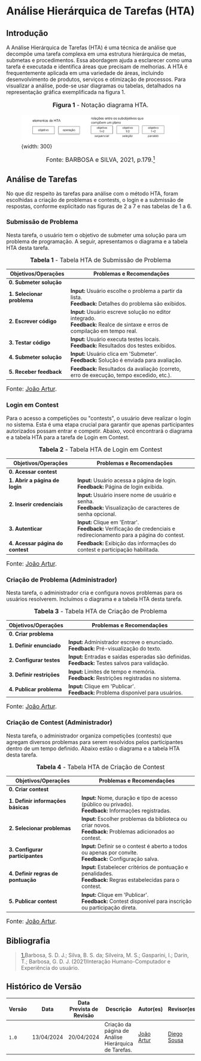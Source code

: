 # <a>Análise Hierárquica de Tarefas (HTA)</a>

## <a>Introdução</a>

A Análise Hierárquica de Tarefas (HTA) é uma técnica de análise que decompõe uma tarefa complexa em uma estrutura hierárquica de metas, submetas e procedimentos. Essa abordagem ajuda a esclarecer como uma tarefa é executada e identifica áreas que precisam de melhorias. A HTA é frequentemente aplicada em uma variedade de áreas, incluindo desenvolvimento de produtos, serviços e otimização de processos. Para visualizar a análise, pode-se usar diagramas ou tabelas, detalhados na representação gráfica exemplificada na figura 1.

<figure markdown>
<font size="3"><p style="text-align: center"><b>Figura 1</b> - Notação diagrama HTA.</p></font>

![Diagrama HTA](./assets/diagramaHTA.png){width: 300}

<font size="3"><p style="text-align: center">Fonte: BARBOSA e SILVA, 2021, p.179.<a id=anchor_1 href="#REF1"><sup>1</sup></a></p></font>

</figure>

## <a>Análise de Tarefas</a>

No que diz respeito às tarefas para análise com o método HTA, foram escolhidas a criação de problemas e contests, o login e a submissão de respostas, conforme explicitado nas figuras de 2 a 7 e nas tabelas de 1 a 6.

### <a>Submissão de Problema</a>

Nesta tarefa, o usuário tem o objetivo de submeter uma solução para um problema de programação. A seguir, apresentamos o diagrama e a tabela HTA desta tarefa.

<!--<figure markdown>
<font size="3"><b>Figura 2</b> - Diagrama HTA de Submissão de Problemas.</font>

![Diagrama HTA](docs/analise-de-requisitos/assets/diagramaHTA.png){width: 300}

<font size="3"><p style="text-align: center">Fonte: [João Artur](https://github.com/joao-artl).</p></font>

</figure> -->

<font size="3"><p style="text-align: center"><b>Tabela 1</b> - Tabela HTA de Submissão de Problema</p></font>

| Objetivos/Operações | Problemas e Recomendações |
|---------------------|---------------------------|
| **0. Submeter solução** | |
| **1. Selecionar problema** | **Input:** Usuário escolhe o problema a partir da lista.<br>**Feedback:** Detalhes do problema são exibidos. |
| **2. Escrever código** | **Input:** Usuário escreve solução no editor integrado.<br>**Feedback:** Realce de sintaxe e erros de compilação em tempo real. |
| **3. Testar código** | **Input:** Usuário executa testes locais.<br>**Feedback:** Resultados dos testes exibidos. |
| **4. Submeter solução** | **Input:** Usuário clica em 'Submeter'.<br>**Feedback:** Solução é enviada para avaliação. |
| **5. Receber feedback** | **Feedback:** Resultados da avaliação (correto, erro de execução, tempo excedido, etc.). |

<font size="3">Fonte: [João Artur](https://github.com/joao-artl).</font>

### <a>Login em Contest</a>

Para o acesso a competições ou "contests", o usuário deve realizar o login no sistema. Esta é uma etapa crucial para garantir que apenas participantes autorizados possam entrar e competir. Abaixo, você encontrará o diagrama e a tabela HTA para a tarefa de Login em Contest.

<!--<figure markdown>
<font size="3"><b>Figura 3</b> - Diagrama HTA de Login em Contest.</font>

![Diagrama HTA](docs/analise-de-requisitos/assets/diagramaHTA.png){width: 300}

<font size="3"><p style="text-align: center">Fonte: [João Artur](https://github.com/joao-artl).</p></font>

</figure> -->

<font size="3"><p style="text-align: center"><b>Tabela 2</b> - Tabela HTA de Login em Contest</p></font>

| Objetivos/Operações | Problemas e Recomendações |
|---------------------|---------------------------|
| **0. Acessar contest** | |
| **1. Abrir a página de login** | **Input:** Usuário acessa a página de login.<br>**Feedback:** Página de login exibida. |
| **2. Inserir credenciais** | **Input:** Usuário insere nome de usuário e senha.<br>**Feedback:** Visualização de caracteres de senha opcional. |
| **3. Autenticar** | **Input:** Clique em 'Entrar'.<br>**Feedback:** Verificação de credenciais e redirecionamento para a página do contest. |
| **4. Acessar página do contest** | **Feedback:** Exibição das informações do contest e participação habilitada. |

<font size="3">Fonte: [João Artur](https://github.com/joao-artl).</font>

### <a>Criação de Problema (Administrador)</a>

Nesta tarefa, o administrador cria e configura novos problemas para os usuários resolverem. Incluímos o diagrama e a tabela HTA desta tarefa.

<!--<figure markdown>
<font size="3"><b>Figura 4</b> - Diagrama HTA de Criação de Problema.</font>

![Diagrama HTA](docs/analise-de-requisitos/assets/diagramaHTA.png){width: 300}

<font size="3"><p style="text-align: center">Fonte: [João Artur](https://github.com/joao-artl).</p></font>

</figure> -->

<font size="3"><p style="text-align: center"><b>Tabela 3</b> - Tabela HTA de Criação de Problema</p></font>

| Objetivos/Operações | Problemas e Recomendações |
|---------------------|---------------------------|
| **0. Criar problema** | |
| **1. Definir enunciado** | **Input:** Administrador escreve o enunciado.<br>**Feedback:** Pré-visualização do texto. |
| **2. Configurar testes** | **Input:** Entradas e saídas esperadas são definidas.<br>**Feedback:** Testes salvos para validação. |
| **3. Definir restrições** | **Input:** Limites de tempo e memória.<br>**Feedback:** Restrições registradas no sistema. |
| **4. Publicar problema** | **Input:** Clique em 'Publicar'.<br>**Feedback:** Problema disponível para usuários. |

<font size="3">Fonte: [João Artur](https://github.com/joao-artl).</font>

### <a>Criação de Contest (Administrador)</a>

Nesta tarefa, o administrador organiza competições (contests) que agregam diversos problemas para serem resolvidos pelos participantes dentro de um tempo definido. Abaixo estão o diagrama e a tabela HTA desta tarefa.

<!--<figure markdown>
<font size="3"><b>Figura 5</b> - Diagrama HTA de Criação de Contest.</font>

![Diagrama HTA](docs/analise-de-requisitos/assets/diagramaHTA.png){width: 300}

<font size="3"><p style="text-align: center">Fonte: [João Artur](https://github.com/joao-artl).</p></font> -->

<font size="3"><p style="text-align: center"><b>Tabela 4</b> - Tabela HTA de Criação de Contest</p></font>

| Objetivos/Operações | Problemas e Recomendações |
|---------------------|---------------------------|
| **0. Criar contest** | |
| **1. Definir informações básicas** | **Input:** Nome, duração e tipo de acesso (público ou privado).<br>**Feedback:** Informações registradas. |
| **2. Selecionar problemas** | **Input:** Escolher problemas da biblioteca ou criar novos.<br>**Feedback:** Problemas adicionados ao contest. |
| **3. Configurar participantes** | **Input:** Definir se o contest é aberto a todos ou apenas por convite.<br>**Feedback:** Configuração salva. |
| **4. Definir regras de pontuação** | **Input:** Estabelecer critérios de pontuação e penalidades.<br>**Feedback:** Regras estabelecidas para o contest. |
| **5. Publicar contest** | **Input:** Clique em 'Publicar'.<br>**Feedback:** Contest disponível para inscrição ou participação direta. |

<font size="3">Fonte: [João Artur](https://github.com/joao-artl).</font>

## <a>Bibliografia</a>
> <a id="REF1" href="#anchor_1">1.</a>Barbosa, S. D. J.; Silva, B. S. da; Silveira, M. S.; Gasparini, I.; Darin, T.; Barbosa, G. D. J. (2021)Interação Humano-Computador e Experiência do usuário.

## <a>Histórico de Versão</a>

| Versão| Data | Data Prevista de Revisão| Descrição  | Autor(es)  | Revisor(es) |
| ------- | ------ | ------ | ------- | -------- | -------- |
| `1.0` | 13/04/2024 | 20/04/2024 | Criação da página de Análise Hierárquica de Tarefas.| [João Artur](https://github.com/joao-artl)|[Diego Sousa](https://github.com/DiegoSousaLeite)|